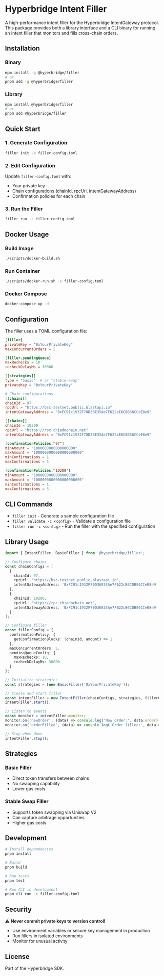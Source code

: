 # Hyperbridge Intent Filler

A high-performance intent filler for the Hyperbridge IntentGateway protocol. This package provides both a library interface and a CLI binary for running an intent filler that monitors and fills cross-chain orders.

## Installation

### Binary
```bash
npm install -g @hyperbridge/filler
# or
pnpm add -g @hyperbridge/filler
```

### Library
```bash
npm install @hyperbridge/filler
# or
pnpm add @hyperbridge/filler
```

## Quick Start

### 1. Generate Configuration
```bash
filler init -o filler-config.toml
```

### 2. Edit Configuration
Update `filler-config.toml` with:
- Your private key
- Chain configurations (chainId, rpcUrl, intentGatewayAddress)
- Confirmation policies for each chain

### 3. Run the Filler
```bash
filler run -c filler-config.toml
```

## Docker Usage

### Build Image
```bash
./scripts/docker-build.sh
```

### Run Container
```bash
./scripts/docker-run.sh -c filler-config.toml
```

### Docker Compose
```bash
docker-compose up -d
```

## Configuration

The filler uses a TOML configuration file:

```toml
[filler]
privateKey = "0xYourPrivateKey"
maxConcurrentOrders = 5

[filler.pendingQueue]
maxRechecks = 10
recheckDelayMs = 30000

[[strategies]]
type = "basic"  # or "stable-swap"
privateKey = "0xYourPrivateKey"

# Chain configurations
[[chains]]
chainId = 97
rpcUrl = "https://bsc-testnet.public.blastapi.io"
intentGatewayAddress = "0xFC91c1932F70D36E35Ae7F622cE6C8B86CCeE8e9"

[[chains]]
chainId = 10200
rpcUrl = "https://rpc.chiadochain.net"
intentGatewayAddress = "0xFC91c1932F70D36E35Ae7F622cE6C8B86CCeE8e9"

[confirmationPolicies."97"]
minAmount = "1000000000000000000"
maxAmount = "1000000000000000000000"
minConfirmations = 1
maxConfirmations = 5

[confirmationPolicies."10200"]
minAmount = "1000000000000000000"
maxAmount = "1000000000000000000000"
minConfirmations = 1
maxConfirmations = 5
```

## CLI Commands

- `filler init` - Generate a sample configuration file
- `filler validate -c <config>` - Validate a configuration file
- `filler run -c <config>` - Run the filler with the specified configuration

## Library Usage

```typescript
import { IntentFiller, BasicFiller } from '@hyperbridge/filler';

// Configure chains
const chainConfigs = [
  {
    chainId: 97,
    rpcUrl: 'https://bsc-testnet.public.blastapi.io',
    intentGatewayAddress: '0xFC91c1932F70D36E35Ae7F622cE6C8B86CCeE8e9'
  },
  {
    chainId: 10200,
    rpcUrl: 'https://rpc.chiadochain.net',
    intentGatewayAddress: '0xFC91c1932F70D36E35Ae7F622cE6C8B86CCeE8e9'
  }
];

// Configure filler
const fillerConfig = {
  confirmationPolicy: {
    getConfirmationBlocks: (chainId, amount) => 1
  },
  maxConcurrentOrders: 5,
  pendingQueueConfig: {
    maxRechecks: 10,
    recheckDelayMs: 30000
  }
};

// Initialize strategies
const strategies = [new BasicFiller('0xYourPrivateKey')];

// Create and start filler
const intentFiller = new IntentFiller(chainConfigs, strategies, fillerConfig);
intentFiller.start();

// Listen to events
const monitor = intentFiller.monitor;
monitor.on('newOrder', (data) => console.log('New order:', data.order));
monitor.on('orderFilled', (data) => console.log('Order filled:', data.orderId));

// Stop when done
intentFiller.stop();
```

## Strategies

### Basic Filler
- Direct token transfers between chains
- No swapping capability
- Lower gas costs

### Stable Swap Filler
- Supports token swapping via Uniswap V2
- Can capture arbitrage opportunities
- Higher gas costs

## Development

```bash
# Install dependencies
pnpm install

# Build
pnpm build

# Run tests
pnpm test

# Run CLI in development
pnpm cli run -c filler-config.toml
```

## Security

⚠️ **Never commit private keys to version control!**

- Use environment variables or secure key management in production
- Run fillers in isolated environments
- Monitor for unusual activity

## License

Part of the Hyperbridge SDK.
